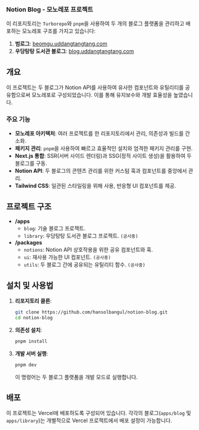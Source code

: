 ### Notion Blog - 모노레포 프로젝트

이 리포지토리는 `Turborepo`와 `pnpm`을 사용하여 두 개의 블로그 플랫폼을 관리하고 배포하는 모노레포 구조를 가지고 있습니다:

1. **범로그**: [beomgu.uddangtangtang.com](https://beomgu.uddangtangtang.com/)
2. **우당탕탕 도서관 블로그**: [blog.uddangtangtang.com](https://blog.uddangtangtang.com)

## 개요

이 프로젝트는 두 블로그가 Notion API를 사용하여 유사한 컴포넌트와 유틸리티를 공유함으로써 모노레포로 구성되었습니다. 이를 통해 유지보수와 개발 효율성을 높였습니다.

### 주요 기능

- **모노레포 아키텍처**: 여러 프로젝트를 한 리포지토리에서 관리, 의존성과 빌드를 간소화.
- **패키지 관리**: `pnpm`을 사용하여 빠르고 효율적인 설치와 엄격한 패키지 관리를 구현.
- **Next.js 통합**: SSR(서버 사이드 렌더링)과 SSG(정적 사이트 생성)을 활용하여 두 블로그를 구동.
- **Notion API**: 두 블로그의 콘텐츠 관리를 위한 커스텀 훅과 컴포넌트를 중앙에서 관리.
- **Tailwind CSS**: 일관된 스타일링을 위해 사용, 반응형 UI 컴포넌트를 제공.

## 프로젝트 구조

- **/apps**
    - `blog`: 기술 블로그 프로젝트.
    - `library`: 우당탕탕 도서관 블로그 프로젝트. `(공사중)`
- **/packages**
    - `notions`: Notion API 상호작용을 위한 공유 컴포넌트와 훅.
    - `ui`: 재사용 가능한 UI 컴포넌트. `(공사중)`
    - `utils`: 두 블로그 간에 공유되는 유틸리티 함수. `(공사중)`

## 설치 및 사용법

1. **리포지토리 클론**:
   ```bash
   git clone https://github.com/hansolbangul/notion-blog.git
   cd notion-blog
   ```

2. **의존성 설치**:
   ```bash
   pnpm install
   ```

3. **개발 서버 실행**:
   ```bash
   pnpm dev
   ```
   이 명령어는 두 블로그 플랫폼을 개발 모드로 실행합니다.

## 배포

이 프로젝트는 Vercel에 배포하도록 구성되어 있습니다. 각각의 블로그(`apps/blog` 및 `apps/library`)는 개별적으로 Vercel 프로젝트에서 배포 설정이 가능합니다.

